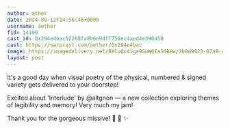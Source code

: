 ```yaml
---
author: æther
date: 2024-06-12T14:56:46+0000
username: aether
fid: 14199
cast_id: 0x294e4bac52268fa8b6e9dff758ec4aed4e390a50
cast: https://warpcast.com/aether/0x294e4bac
image: https://imagedelivery.net/BXluQx4ige9GuW0Ia56BHw/2b0d9923-07a9-4652-6050-22078323b300/original
layout: post
---
```

It's a good day when visual poetry of the physical, numbered & signed variety gets delivered to your doorstep!   
  
Excited about 'Interlude' by @altgnon — a new collection exploring themes of legibility and memory! Very much my jam!   
  
Thank you for the gorgeous missive! 🖤 🤍 ✨  

<img src='https://imagedelivery.net/BXluQx4ige9GuW0Ia56BHw/2b0d9923-07a9-4652-6050-22078323b300/original' alt='' referrerpolicy='no-referrer'/>